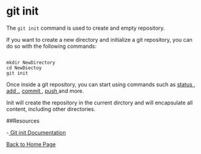 # git init

The `git init` command is used to create and empty repository. 

If you want to create a new directory and initialize a git repository, you can do so with the following commands:
```

mkdir NewDirectory
cd NewDiectoy
git init
```

Once inside a git repository, you can start using commands such as 
[ status ](./Status.md),
[ add .](./Add.md),
[ commit ](./Commit.md),
[ push ](./Push.md)
and more.

Init will create the repository in the current dirctory and will encapsulate all content, including other directories.

##Resources

-[ Git init Documentation](https://git-scm.com/docs/git-init)

[Back to Home Page](../README.md)

